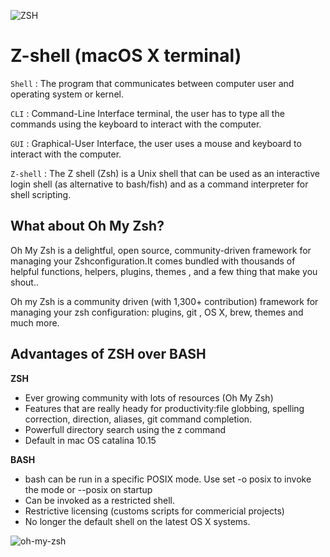 ![ZSH](https://github.com/aniketchavan2211/aniketchavan2211/blob/master/Images/zsh%25.jpeg)
# Z-shell (macOS X terminal)

 `Shell` : The program that communicates between computer user and
   operating system or kernel.

 `CLI` : Command-Line Interface terminal, the user has to type 
  all the commands using the keyboard to interact with the computer.

 `GUI` : Graphical-User Interface, the user uses a mouse and keyboard
  to interact with the computer.

 `Z-shell` : The Z shell (Zsh) is a Unix shell that can be used 
  as an interactive login shell (as alternative to bash/fish) and as a command interpreter 
  for shell scripting.

 
##  What about Oh My Zsh?
 
   Oh My Zsh is a delightful, open source, community-driven 
   framework for managing your Zshconfiguration.It comes bundled
   with thousands of helpful functions, helpers, plugins, themes
   , and a few thing that make you shout..

   Oh my Zsh is a community driven (with 1,300+ contribution)
   framework for managing your zsh configuration: plugins, git
   , OS X, brew, themes and much more.

## Advantages of ZSH over BASH

 __**ZSH**__

 - Ever growing community with lots of resources (Oh My Zsh)
 - Features that are really heady for productivity:file globbing,
   spelling correction, direction, aliases, git command completion.
 - Powerfull directory search using the z command
 - Default in mac OS catalina 10.15

 __**BASH**__

 - bash can be run in a specific POSIX mode. Use set -o posix 
   to invoke the mode or --posix on startup
 - Can be invoked as a restricted shell.
 - Restrictive licensing (customs scripts for commericial projects)
 - No longer the default shell on the latest OS X systems.

![oh-my-zsh](https://github.com/aniketchavan2211/aniketchavan2211/blob/master/Images/oh-my-zsh.png)
